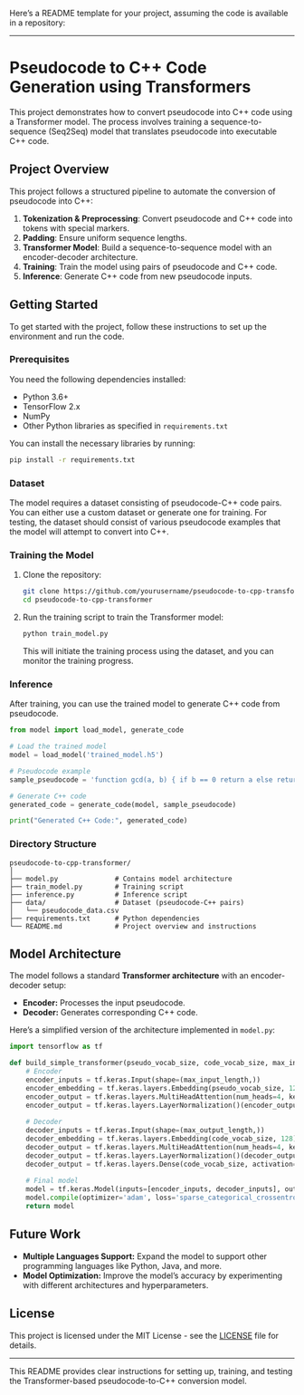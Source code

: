 Here’s a README template for your project, assuming the code is available in a repository:

---

# Pseudocode to C++ Code Generation using Transformers

This project demonstrates how to convert pseudocode into C++ code using a Transformer model. The process involves training a sequence-to-sequence (Seq2Seq) model that translates pseudocode into executable C++ code.

## Project Overview

This project follows a structured pipeline to automate the conversion of pseudocode into C++:

1. **Tokenization & Preprocessing**: Convert pseudocode and C++ code into tokens with special markers.
2. **Padding**: Ensure uniform sequence lengths.
3. **Transformer Model**: Build a sequence-to-sequence model with an encoder-decoder architecture.
4. **Training**: Train the model using pairs of pseudocode and C++ code.
5. **Inference**: Generate C++ code from new pseudocode inputs.

## Getting Started

To get started with the project, follow these instructions to set up the environment and run the code.

### Prerequisites

You need the following dependencies installed:

- Python 3.6+
- TensorFlow 2.x
- NumPy
- Other Python libraries as specified in `requirements.txt`

You can install the necessary libraries by running:

```bash
pip install -r requirements.txt
```

### Dataset

The model requires a dataset consisting of pseudocode-C++ code pairs. You can either use a custom dataset or generate one for training. For testing, the dataset should consist of various pseudocode examples that the model will attempt to convert into C++.

### Training the Model

1. Clone the repository:

    ```bash
    git clone https://github.com/yourusername/pseudocode-to-cpp-transformer.git
    cd pseudocode-to-cpp-transformer
    ```

2. Run the training script to train the Transformer model:

    ```bash
    python train_model.py
    ```

   This will initiate the training process using the dataset, and you can monitor the training progress.

### Inference

After training, you can use the trained model to generate C++ code from pseudocode.

```python
from model import load_model, generate_code

# Load the trained model
model = load_model('trained_model.h5')

# Pseudocode example
sample_pseudocode = 'function gcd(a, b) { if b == 0 return a else return gcd(b, a % b) }'

# Generate C++ code
generated_code = generate_code(model, sample_pseudocode)

print("Generated C++ Code:", generated_code)
```

### Directory Structure

```
pseudocode-to-cpp-transformer/
│
├── model.py              # Contains model architecture
├── train_model.py        # Training script
├── inference.py          # Inference script
├── data/                 # Dataset (pseudocode-C++ pairs)
│   └── pseudocode_data.csv
├── requirements.txt      # Python dependencies
└── README.md             # Project overview and instructions
```

## Model Architecture

The model follows a standard **Transformer architecture** with an encoder-decoder setup:

- **Encoder:** Processes the input pseudocode.
- **Decoder:** Generates corresponding C++ code.

Here’s a simplified version of the architecture implemented in `model.py`:

```python
import tensorflow as tf

def build_simple_transformer(pseudo_vocab_size, code_vocab_size, max_input_length, max_output_length):
    # Encoder
    encoder_inputs = tf.keras.Input(shape=(max_input_length,))
    encoder_embedding = tf.keras.layers.Embedding(pseudo_vocab_size, 128)(encoder_inputs)
    encoder_output = tf.keras.layers.MultiHeadAttention(num_heads=4, key_dim=128)(encoder_embedding, encoder_embedding)
    encoder_output = tf.keras.layers.LayerNormalization()(encoder_output)
    
    # Decoder
    decoder_inputs = tf.keras.Input(shape=(max_output_length,))
    decoder_embedding = tf.keras.layers.Embedding(code_vocab_size, 128)(decoder_inputs)
    decoder_output = tf.keras.layers.MultiHeadAttention(num_heads=4, key_dim=128)(decoder_embedding, encoder_output)
    decoder_output = tf.keras.layers.LayerNormalization()(decoder_output)
    decoder_output = tf.keras.layers.Dense(code_vocab_size, activation='softmax')(decoder_output)
    
    # Final model
    model = tf.keras.Model(inputs=[encoder_inputs, decoder_inputs], outputs=decoder_output)
    model.compile(optimizer='adam', loss='sparse_categorical_crossentropy', metrics=['accuracy'])
    return model
```

## Future Work

- **Multiple Languages Support:** Expand the model to support other programming languages like Python, Java, and more.
- **Model Optimization:** Improve the model’s accuracy by experimenting with different architectures and hyperparameters.

## License

This project is licensed under the MIT License - see the [LICENSE](LICENSE) file for details.

---

This README provides clear instructions for setting up, training, and testing the Transformer-based pseudocode-to-C++ conversion model.
